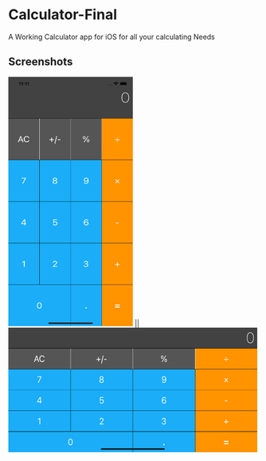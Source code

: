 # Calculator-Final

A Working Calculator app for iOS for all your calculating Needs

## Screenshots

<img src="Documentation/1.png" width="250" height="500"> || <img src="Documentation/2.png" width="500" height="250">

